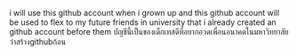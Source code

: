 i will use this github account when i grown up and this github account will be used to flex to my future friends in university
that i already created an github account before them
บัญชีนี้เป็นของเด็กเทสดีที่อยากอวดเพื่อนอนาคตในมหาวิทยาลัยว่าสร้างgithubก้อน

<!---
Kleemuk/Kleemuk is a ✨ special ✨ repository because its `README.md` (this file) appears on your GitHub profile.
You can click the Preview link to take a look at your changes.
--->
